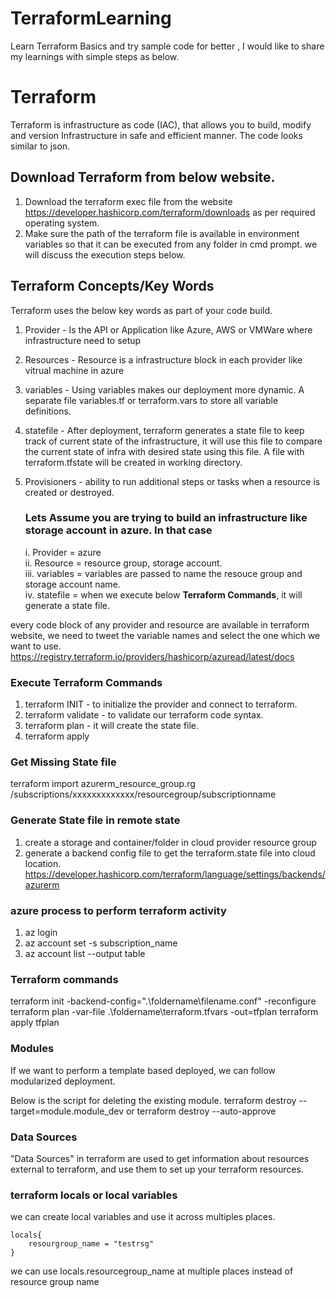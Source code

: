 # TerraformLearning
Learn Terraform Basics and try sample code for better , I would like to share my learnings with simple steps as below.

# Terraform
Terraform is infrastructure as code (IAC), that allows you to build, modify and version Infrastructure in safe and efficient manner. The code looks similar to json.

## Download Terraform from below website.
1. Download the terraform exec file from the website https://developer.hashicorp.com/terraform/downloads as per required operating system.
2. Make sure the path of the terraform file is available in environment variables so that it can be executed from any folder in cmd prompt. we will discuss the execution steps below.

## Terraform Concepts/Key Words
Terraform uses the below key words as part of your code build.
1. Provider - Is the API or Application like Azure, AWS or VMWare where infrastructure need to setup
2. Resources - Resource is a infrastructure block in each provider like vitrual machine in azure
3. variables - Using variables makes our deployment more dynamic. A separate file variables.tf or terraform.vars to store all variable definitions.
4. statefile - After deployment, terraform generates a state file to keep track of current state of the infrastructure, it will use this file to compare the current state of infra with desired state using this file. A file with terraform.tfstate will be created in working directory.
5. Provisioners - ability to run additional steps or tasks when a resource is created or destroyed.

    ### Lets Assume you are trying to build an infrastructure like storage account in azure. In that case 
    i. Provider = azure  
    ii. Resource = resource group, storage account.    
    iii. variables = variables are passed to name the resouce group and storage account name.  
    iv. statefile = when we execute below **Terraform Commands**, it will generate a state file.  

every code block of any provider and resource are available in terraform website, we need to tweet the variable names and select the one which we want to use.
https://registry.terraform.io/providers/hashicorp/azuread/latest/docs

### Execute Terraform Commands
1. terraform INIT - to initialize the provider and connect to terraform.
2. terraform validate - to validate our terraform code syntax. 
3. terraform plan - it will create the state file.
4. terraform apply

### Get Missing State file
terraform import azurerm_resource_group.rg /subscriptions/xxxxxxxxxxxxx/resourcegroup/subscriptionname

### Generate State file in remote state
1. create a storage and container/folder in cloud provider resource group
2. generate a backend config file to get the terraform.state file into cloud location.
https://developer.hashicorp.com/terraform/language/settings/backends/azurerm

### azure process to perform terraform activity
1. az login
2. az account set -s subscription_name
3. az account list --output table

### Terraform commands
terraform init -backend-config=".\foldername\filename.conf" -reconfigure
terraform plan -var-file .\foldername\terraform.tfvars -out=tfplan
terraform apply tfplan

### Modules
If we want to perform a template based deployed, we can follow modularized deployment.

Below is the script for deleting the existing module.
terraform destroy --target=module.module_dev 
or 
terraform destroy --auto-approve


### Data Sources 
"Data Sources" in terraform are used to get information about resources external to terraform, and use them to set up your terraform resources.


### terraform locals or local variables 
we can create local variables and use it across multiples places.
    
    locals{
        resourgroup_name = "testrsg"
    }

we can use locals.resourcegroup_name at multiple places instead of resource group name


